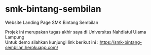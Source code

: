 # smk-bintang-sembilan
Website Landing Page SMK Bintang Sembilan

Projek ini merupakan tugas akhir saya di Universitas Nahdlatul Ulama Lampung
<br>
Untuk demo silahkan kunjungi link berikut ini :
https://smk-bintang-sembilan.herokuapp.com/
